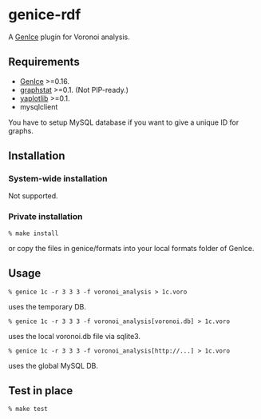 # genice-rdf

A [GenIce](https://github.com/vitroid/GenIce) plugin for Voronoi analysis.

## Requirements

* [GenIce](https://github.com/vitroid/GenIce) >=0.16.
* [graphstat](https://github.com/vitroid/graphstat) >=0.1. (Not PIP-ready.)
* [yaplotlib](https://github.com/vitroid/yaplotlib) >=0.1.
* mysqlclient

You have to setup MySQL database if you want to give a unique ID for graphs.

## Installation

### System-wide installation

Not supported.



### Private installation

    % make install
or copy the files in genice/formats into your local formats folder of GenIce.

## Usage

	% genice 1c -r 3 3 3 -f voronoi_analysis > 1c.voro
uses the temporary DB.

	% genice 1c -r 3 3 3 -f voronoi_analysis[voronoi.db] > 1c.voro
uses the local voronoi.db file via sqlite3.

	% genice 1c -r 3 3 3 -f voronoi_analysis[http://...] > 1c.voro
uses the global MySQL DB.

## Test in place

    % make test
